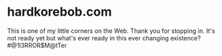 # hardkorebob.com
This is one of my little corners on the Web. Thank you for stopping in. It's not ready yet but what's ever ready in this ever changing existence?
#@1l3RROR$M@tTer
